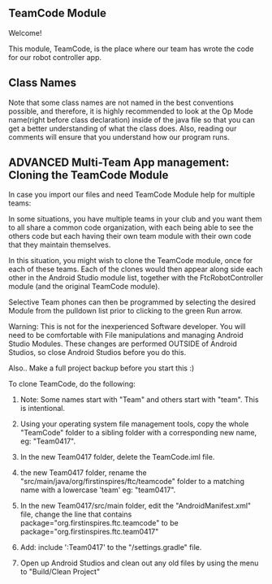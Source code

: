 ## TeamCode Module

Welcome!

This module, TeamCode, is the place where our team has wrote the code for our robot controller app.

## Class Names

Note that some class names are not named in the best conventions possible, and therefore, it is highly recommended to look at the Op Mode name(right before class declaration) inside of the java file so that you can get a better understanding of what the class does. Also, reading our comments will ensure that you understand how our program runs.

## ADVANCED Multi-Team App management: Cloning the TeamCode Module

In case you import our files and need TeamCode Module help for multiple teams:

In some situations, you have multiple teams in your club and you want them to all share a common code organization, with each being able to see the others code but each having their own team module with their own code that they maintain themselves.

In this situation, you might wish to clone the TeamCode module, once for each of these teams. Each of the clones would then appear along side each other in the Android Studio module list, together with the FtcRobotController module (and the original TeamCode module).

Selective Team phones can then be programmed by selecting the desired Module from the pulldown list prior to clicking to the green Run arrow.

Warning: This is not for the inexperienced Software developer. You will need to be comfortable with File manipulations and managing Android Studio Modules. These changes are performed OUTSIDE of Android Studios, so close Android Studios before you do this.

Also.. Make a full project backup before you start this :)

To clone TeamCode, do the following:

1) Note: Some names start with "Team" and others start with "team". This is intentional.

2) Using your operating system file management tools, copy the whole "TeamCode" folder to a sibling folder with a corresponding new name, eg: "Team0417".

3) In the new Team0417 folder, delete the TeamCode.iml file.

4) the new Team0417 folder, rename the "src/main/java/org/firstinspires/ftc/teamcode" folder to a matching name with a lowercase 'team' eg: "team0417".

5) In the new Team0417/src/main folder, edit the "AndroidManifest.xml" file, change the line that contains package="org.firstinspires.ftc.teamcode" to be package="org.firstinspires.ftc.team0417"

6) Add: include ':Team0417' to the "/settings.gradle" file.

7) Open up Android Studios and clean out any old files by using the menu to "Build/Clean Project"
